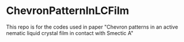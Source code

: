 # ChevronPatternInLCFilm
This repo is for the codes used in paper "Chevron patterns in an active nematic liquid crystal film in contact with Smectic A"
